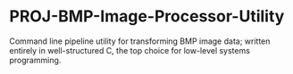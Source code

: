 # PROJ-BMP-Image-Processor-Utility
Command line pipeline utility for transforming BMP image data; written entirely in well-structured C, the top choice for low-level systems programming. 
